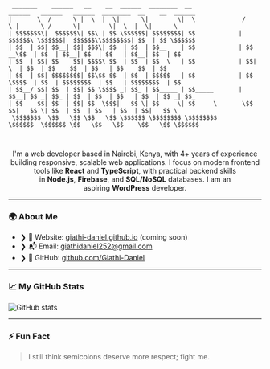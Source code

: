 ```
 _______    ______   __    __  ______  ________  __               ______   ______   ______  ________  __    __  ______ 
|       \  /      \ |  \  |  \|      \|        \|  \             /      \ |      \ /      \|        \|  \  |  \|      \
| $$$$$$$\|  $$$$$$\| $$\ | $$ \$$$$$$| $$$$$$$$| $$            |  $$$$$$\ \$$$$$$|  $$$$$$\\$$$$$$$$| $$  | $$ \$$$$$$
| $$  | $$| $$__| $$| $$$\| $$  | $$  | $$__    | $$            | $$ __\$$  | $$  | $$__| $$  | $$   | $$__| $$  | $$  
| $$  | $$| $$    $$| $$$$\ $$  | $$  | $$  \   | $$            | $$|    \  | $$  | $$    $$  | $$   | $$    $$  | $$  
| $$  | $$| $$$$$$$$| $$\$$ $$  | $$  | $$$$$   | $$            | $$ \$$$$  | $$  | $$$$$$$$  | $$   | $$$$$$$$  | $$  
| $$__/ $$| $$  | $$| $$ \$$$$ _| $$_ | $$_____ | $$_____       | $$__| $$ _| $$_ | $$  | $$  | $$   | $$  | $$ _| $$_ 
| $$    $$| $$  | $$| $$  \$$$|   $$ \| $$     \| $$     \       \$$    $$|   $$ \| $$  | $$  | $$   | $$  | $$|   $$ \
 \$$$$$$$  \$$   \$$ \$$   \$$ \$$$$$$ \$$$$$$$$ \$$$$$$$$        \$$$$$$  \$$$$$$ \$$   \$$   \$$    \$$   \$$ \$$$$$$
                                                                                                                       
                                                                                                                       
```                                                                                                                                                                                                                                                                                                                                                             

<p align="center">
  I'm a web developer based in Nairobi, Kenya, with 4+ years of experience building responsive, scalable web applications. I focus on modern frontend tools  
  like <strong>React</strong> and <strong>TypeScript</strong>, with practical backend skills   
  in <strong>Node.js</strong>, <strong>Firebase</strong>, and <Strong>SQL/NoSQL</Strong> databases. I am an aspiring <strong>WordPress</strong> developer.
</p>

---
<!--
### 🔧 What I Do

- Develop interactive UIs with React, TypeScript, and Angular  
- Build reliable backends using Node.js, Firebase, and MongoDB  
- Work with relational databases like PostgreSQL and MySQL  
- Create and customize websites with WordPress  
- Focus on clean code, performance, and scalability  

---
-->

### 🌍 About Me


- ❯ 🏡 Website: [giathi-daniel.github.io](https://giathi-daniel.github.io) (coming soon)  
- ❯ 📬 Email: [giathidaniel252@gmail.com](mailto:giathidaniel252@gmail.com)  
- ❯ 💾 GitHub: [github.com/Giathi-Daniel](https://github.com/Giathi-Daniel)  


---

### 📈 My GitHub Stats

![GitHub stats](https://github-readme-stats.vercel.app/api?username=Giathi-Daniel&show_icons=true&theme=radical)
<!-- ![Top Langs](https://github-readme-stats.vercel.app/api/top-langs/?username=Giathi-Daniel&layout=compact&theme=radical) -->

---

### ⚡ Fun Fact

> I still think semicolons deserve more respect; fight me.         

